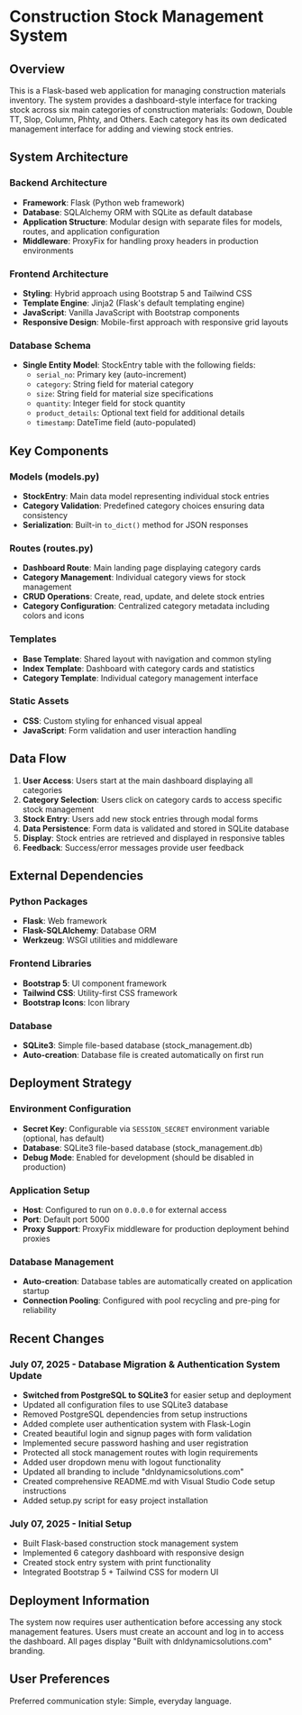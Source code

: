 # Construction Stock Management System

## Overview

This is a Flask-based web application for managing construction materials inventory. The system provides a dashboard-style interface for tracking stock across six main categories of construction materials: Godown, Double TT, Slop, Column, Phhty, and Others. Each category has its own dedicated management interface for adding and viewing stock entries.

## System Architecture

### Backend Architecture
- **Framework**: Flask (Python web framework)
- **Database**: SQLAlchemy ORM with SQLite as default database
- **Application Structure**: Modular design with separate files for models, routes, and application configuration
- **Middleware**: ProxyFix for handling proxy headers in production environments

### Frontend Architecture
- **Styling**: Hybrid approach using Bootstrap 5 and Tailwind CSS
- **Template Engine**: Jinja2 (Flask's default templating engine)
- **JavaScript**: Vanilla JavaScript with Bootstrap components
- **Responsive Design**: Mobile-first approach with responsive grid layouts

### Database Schema
- **Single Entity Model**: StockEntry table with the following fields:
  - `serial_no`: Primary key (auto-increment)
  - `category`: String field for material category
  - `size`: String field for material size specifications
  - `quantity`: Integer field for stock quantity
  - `product_details`: Optional text field for additional details
  - `timestamp`: DateTime field (auto-populated)

## Key Components

### Models (models.py)
- **StockEntry**: Main data model representing individual stock entries
- **Category Validation**: Predefined category choices ensuring data consistency
- **Serialization**: Built-in `to_dict()` method for JSON responses

### Routes (routes.py)
- **Dashboard Route**: Main landing page displaying category cards
- **Category Management**: Individual category views for stock management
- **CRUD Operations**: Create, read, update, and delete stock entries
- **Category Configuration**: Centralized category metadata including colors and icons

### Templates
- **Base Template**: Shared layout with navigation and common styling
- **Index Template**: Dashboard with category cards and statistics
- **Category Template**: Individual category management interface

### Static Assets
- **CSS**: Custom styling for enhanced visual appeal
- **JavaScript**: Form validation and user interaction handling

## Data Flow

1. **User Access**: Users start at the main dashboard displaying all categories
2. **Category Selection**: Users click on category cards to access specific stock management
3. **Stock Entry**: Users add new stock entries through modal forms
4. **Data Persistence**: Form data is validated and stored in SQLite database
5. **Display**: Stock entries are retrieved and displayed in responsive tables
6. **Feedback**: Success/error messages provide user feedback

## External Dependencies

### Python Packages
- **Flask**: Web framework
- **Flask-SQLAlchemy**: Database ORM
- **Werkzeug**: WSGI utilities and middleware

### Frontend Libraries
- **Bootstrap 5**: UI component framework
- **Tailwind CSS**: Utility-first CSS framework
- **Bootstrap Icons**: Icon library

### Database
- **SQLite3**: Simple file-based database (stock_management.db)
- **Auto-creation**: Database file is created automatically on first run

## Deployment Strategy

### Environment Configuration
- **Secret Key**: Configurable via `SESSION_SECRET` environment variable (optional, has default)
- **Database**: SQLite3 file-based database (stock_management.db)
- **Debug Mode**: Enabled for development (should be disabled in production)

### Application Setup
- **Host**: Configured to run on `0.0.0.0` for external access
- **Port**: Default port 5000
- **Proxy Support**: ProxyFix middleware for production deployment behind proxies

### Database Management
- **Auto-creation**: Database tables are automatically created on application startup
- **Connection Pooling**: Configured with pool recycling and pre-ping for reliability

## Recent Changes

### July 07, 2025 - Database Migration & Authentication System Update
- **Switched from PostgreSQL to SQLite3** for easier setup and deployment
- Updated all configuration files to use SQLite3 database
- Removed PostgreSQL dependencies from setup instructions
- Added complete user authentication system with Flask-Login
- Created beautiful login and signup pages with form validation
- Implemented secure password hashing and user registration
- Protected all stock management routes with login requirements
- Added user dropdown menu with logout functionality
- Updated all branding to include "dnldynamicsolutions.com"
- Created comprehensive README.md with Visual Studio Code setup instructions
- Added setup.py script for easy project installation

### July 07, 2025 - Initial Setup
- Built Flask-based construction stock management system
- Implemented 6 category dashboard with responsive design
- Created stock entry system with print functionality
- Integrated Bootstrap 5 + Tailwind CSS for modern UI

## Deployment Information

The system now requires user authentication before accessing any stock management features. Users must create an account and log in to access the dashboard. All pages display "Built with dnldynamicsolutions.com" branding.

## User Preferences

Preferred communication style: Simple, everyday language.